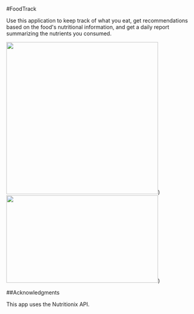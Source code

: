 #FoodTrack

Use this application to keep track of what you eat, get recommendations based on the food's nutritional information, and get a daily report summarizing the nutrients you consumed. 

<img src = "https://cloud.githubusercontent.com/assets/16930791/21410460/165b4230-c79e-11e6-91f1-ef96a668f79f.jpg" width="400"/>) <img src = "https://cloud.githubusercontent.com/assets/16930791/21410038/349b646c-c79b-11e6-944d-38c3655af328.png" width="400" height="230"/>)



##Acknowledgments

This app uses the Nutritionix API. 
